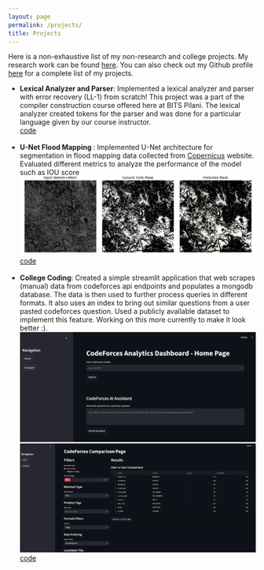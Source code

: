 ```yaml
---
layout: page
permalink: /projects/
title: Projects
---
```


Here is a non-exhaustive list of my non-research and college projects. My research work can be found <a href="/research">here</a>. You can also check out my Github profile <a href="https://github.com/gobind-singh23/">here</a> for a complete list of my projects.

<ul>
	<li>
		<b>Lexical Analyzer and Parser</b>: Implemented a lexical analyzer and parser with error recovery (LL-1) from scratch! This project was a part of the compiler construction course offered here at BITS Pilani. The lexical analyzer created tokens for the parser and was done for a particular language given by our course instructor.<br>
		<a href="https://github.com/gobind-singh23/compiler-construction"><div class="color-button">code</div></a>
	</li><br>
	<li>
		<b>U-Net Flood Mapping </b>: Implemented U-Net architecture for segmentation in flood mapping data collected from <a href = "https://browser.dataspace.copernicus.eu/">Copernicus</a> website. Evaluated different metrics to analyze the performance of the model such as IOU score <br>
		<img src="./project_files/flood-mapping.png" alt="U-Net Flood Mapping Project" style="max-width: 100%; height: auto;">
		<a href="https://github.com/gobind-singh23/india-flood-mapping-unet"><div class="color-button">code</div></a>
	</li><br>
	<li>
		<b>College Coding</b>: Created a simple streamlit application that web scrapes (manual) data from codeforces api endpoints and populates a mongodb database. The data is then used to further process queries in different formats. It also uses an index to bring out similar questions from a user pasted codeforces question. Used a publicly available dataset to implement this feature. Working on this more currently to make it look better :).<br>
		<img src="./project_files/college-coding-1.png" alt="Problem Retriever" style="max-width: 100%; height: auto;">
		<img src="./project_files/college-coding-2.png" alt="Rank Queries" style="max-width: 100%; height: auto;">
		<a href="https://github.com/gobind-singh23/collegecoding"><div class="color-button">code</div></a>
	</li><br>
</ul>